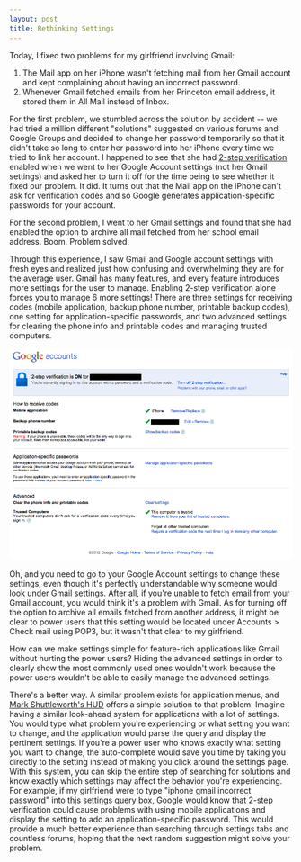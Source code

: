 ```yaml
---
layout: post
title: Rethinking Settings
---
```


Today, I fixed two problems for my girlfriend involving Gmail:

1. The Mail app on her iPhone wasn't fetching mail from her Gmail
account and kept complaining about having an incorrect password.
2. Whenever Gmail fetched emails from her Princeton email address, it
stored them in All Mail instead of Inbox.

For the first problem, we stumbled across the solution by accident --
we had tried a million different "solutions" suggested on various
forums and Google Groups and decided to change her password
temporarily so that it didn't take so long to enter her password into
her iPhone every time we tried to link her account. I happened to see
that she had
[2-step verification](http://googleblog.blogspot.com/2011/02/advanced-sign-in-security-for-your.html)
enabled when we went to her Google Account settings (not her Gmail
settings) and asked her to turn it off for the time being to see
whether it fixed our problem. It did. It turns out that the Mail app
on the iPhone can't ask for verification codes and so Google generates
application-specific passwords for your account.

For the second problem, I went to her Gmail settings and found that
she had enabled the option to archive all mail fetched from her school
email address. Boom. Problem solved.

Through this experience, I saw Gmail and Google account settings with
fresh eyes and realized just how confusing and overwhelming they are
for the average user. Gmail has many features, and every feature
introduces more settings for the user to manage. Enabling 2-step
verification alone forces you to manage 6 more settings! There are
three settings for receiving codes (mobile application, backup phone
number, printable backup codes), one setting for application-specific
passwords, and two advanced settings for clearing the phone info and
printable codes and managing trusted computers.

<a href="/images/2-step.png"><img src="/images/2-step.png"
width="580px" /></a>

Oh, and you need to go to your Google Account settings to change these
settings, even though it's perfectly understandable why someone would
look under Gmail settings. After all, if you're unable to fetch email
from your Gmail account, you would think it's a problem with Gmail. As
for turning off the option to archive all emails fetched from another
address, it might be clear to power users that this setting would be
located under Accounts > Check mail using POP3, but it wasn't that
clear to my girlfriend.

How can we make settings simple for feature-rich applications like
Gmail without hurting the power users? Hiding the advanced settings in
order to clearly show the most commonly used ones wouldn't work
because the power users wouldn't be able to easily manage the advanced
settings.

There's a better way. A similar problem exists for application menus,
and
[Mark Shuttleworth's HUD](http://www.markshuttleworth.com/archives/939)
offers a simple solution to that problem. Imagine having a similar
look-ahead system for applications with a lot of settings. You would
type what problem you're experiencing or what setting you want to
change, and the application would parse the query and display the
pertinent settings. If you're a power user who knows exactly what
setting you want to change, the auto-complete would save you time by
taking you directly to the setting instead of making you click around
the settings page. With this system, you can skip the entire step of
searching for solutions and know exactly which settings may affect the
behavior you're experiencing. For example, if my girlfriend were to
type "iphone gmail incorrect password" into this settings query box,
Google would know that 2-step verification could cause problems with
using mobile applications and display the setting to add an
application-specific password. This would provide a much better
experience than searching through settings tabs and countless forums,
hoping that the next random suggestion might solve your problem.
